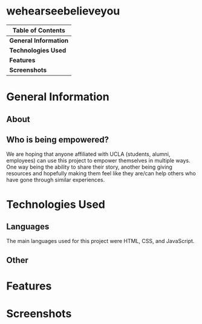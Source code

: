 # wehearseebelieveyou

**Table of Contents** |
------------ |
**General Information** |
**Technologies Used** |
**Features** |
**Screenshots** |

# General Information
## About

## Who is being empowered?
We are hoping that anyone affiliated with UCLA (students, alumni, employees) can use this project to empower themselves in multiple ways. One way being the ability to share their story, another being giving resources and hopefully making them feel like they are/can help others who have gone through similar experiences. 
# Technologies Used
## Languages
The main languages used for this project were HTML, CSS, and JavaScript. 
## Other

# Features

# Screenshots


